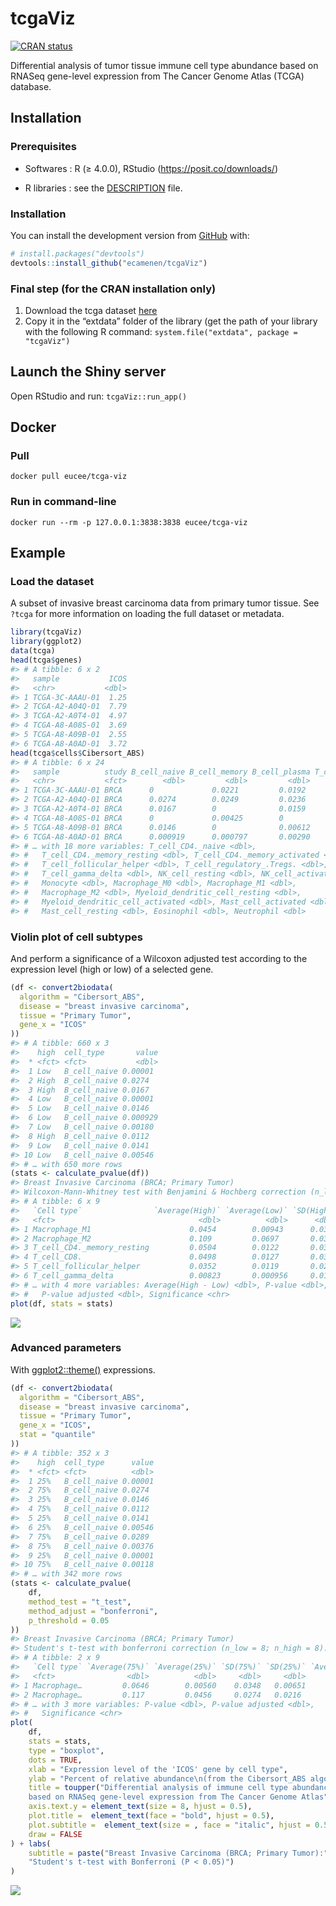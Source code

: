 
<!-- README.md is generated from README.Rmd. Please edit that file -->

# tcgaViz

<!-- badges: start -->

[![CRAN
status](https://www.r-pkg.org/badges/version/tcgaViz)](https://CRAN.R-project.org/package=tcgaViz)
<!-- badges: end -->

Differential analysis of tumor tissue immune cell type abundance based
on RNASeq gene-level expression from The Cancer Genome Atlas (TCGA)
database.

## Installation

### Prerequisites

-   Softwares : R (≥ 4.0.0), RStudio (<https://posit.co/downloads/>)

-   R libraries : see the
    [DESCRIPTION](https://github.com/ecamenen/tcgaViz/blob/develop/DESCRIPTION)
    file.

### Installation

You can install the development version from
[GitHub](https://github.com/) with:

``` r
# install.packages("devtools")
devtools::install_github("ecamenen/tcgaViz")
```

### Final step (for the CRAN installation only)

1.  Download the tcga dataset
    [here](https://zenodo.org/record/6577211/files/tcga.rda?download=1)
2.  Copy it in the “extdata” folder of the library (get the path of your
    library with the following R command:
    `system.file("extdata", package = "tcgaViz")`

## Launch the Shiny server

Open RStudio and run: `tcgaViz::run_app()`

## Docker

### Pull

    docker pull eucee/tcga-viz

### Run in command-line

    docker run --rm -p 127.0.0.1:3838:3838 eucee/tcga-viz

## Example

### Load the dataset

A subset of invasive breast carcinoma data from primary tumor tissue.
See `?tcga` for more information on loading the full dataset or
metadata.

``` r
library(tcgaViz)
library(ggplot2)
data(tcga)
head(tcga$genes)
#> # A tibble: 6 x 2
#>   sample           ICOS
#>   <chr>           <dbl>
#> 1 TCGA-3C-AAAU-01  1.25
#> 2 TCGA-A2-A04Q-01  7.79
#> 3 TCGA-A2-A0T4-01  4.97
#> 4 TCGA-A8-A08S-01  3.69
#> 5 TCGA-A8-A09B-01  2.55
#> 6 TCGA-A8-A0AD-01  3.72
head(tcga$cells$Cibersort_ABS)
#> # A tibble: 6 x 24
#>   sample          study B_cell_naive B_cell_memory B_cell_plasma T_cell_CD8.
#>   <chr>           <fct>        <dbl>         <dbl>         <dbl>       <dbl>
#> 1 TCGA-3C-AAAU-01 BRCA      0             0.0221         0.0192       0.0129
#> 2 TCGA-A2-A04Q-01 BRCA      0.0274        0.0249         0.0236       0.118 
#> 3 TCGA-A2-A0T4-01 BRCA      0.0167        0              0.0159       0.0432
#> 4 TCGA-A8-A08S-01 BRCA      0             0.00425        0            0.0217
#> 5 TCGA-A8-A09B-01 BRCA      0.0146        0              0.00612      0.0256
#> 6 TCGA-A8-A0AD-01 BRCA      0.000919      0.000797       0.00290      0     
#> # … with 18 more variables: T_cell_CD4._naive <dbl>,
#> #   T_cell_CD4._memory_resting <dbl>, T_cell_CD4._memory_activated <dbl>,
#> #   T_cell_follicular_helper <dbl>, T_cell_regulatory_.Tregs. <dbl>,
#> #   T_cell_gamma_delta <dbl>, NK_cell_resting <dbl>, NK_cell_activated <dbl>,
#> #   Monocyte <dbl>, Macrophage_M0 <dbl>, Macrophage_M1 <dbl>,
#> #   Macrophage_M2 <dbl>, Myeloid_dendritic_cell_resting <dbl>,
#> #   Myeloid_dendritic_cell_activated <dbl>, Mast_cell_activated <dbl>,
#> #   Mast_cell_resting <dbl>, Eosinophil <dbl>, Neutrophil <dbl>
```

### Violin plot of cell subtypes

And perform a significance of a Wilcoxon adjusted test according to the
expression level (high or low) of a selected gene.

``` r
(df <- convert2biodata(
  algorithm = "Cibersort_ABS",
  disease = "breast invasive carcinoma",
  tissue = "Primary Tumor",
  gene_x = "ICOS"
))
#> # A tibble: 660 x 3
#>    high  cell_type       value
#>  * <fct> <fct>           <dbl>
#>  1 Low   B_cell_naive 0.00001 
#>  2 High  B_cell_naive 0.0274  
#>  3 High  B_cell_naive 0.0167  
#>  4 Low   B_cell_naive 0.00001 
#>  5 Low   B_cell_naive 0.0146  
#>  6 Low   B_cell_naive 0.000929
#>  7 Low   B_cell_naive 0.00180 
#>  8 High  B_cell_naive 0.0112  
#>  9 Low   B_cell_naive 0.0141  
#> 10 Low   B_cell_naive 0.00546 
#> # … with 650 more rows
(stats <- calculate_pvalue(df))
#> Breast Invasive Carcinoma (BRCA; Primary Tumor)
#> Wilcoxon-Mann-Whitney test with Benjamini & Hochberg correction (n_low = 16; n_high = 14).
#> # A tibble: 6 x 9
#>   `Cell type`                `Average(High)` `Average(Low)` `SD(High)` `SD(Low)`
#>   <fct>                                <dbl>          <dbl>      <dbl>     <dbl>
#> 1 Macrophage_M1                      0.0454        0.00943      0.0328   0.0116 
#> 2 Macrophage_M2                      0.109         0.0697       0.0321   0.0368 
#> 3 T_cell_CD4._memory_resting         0.0504        0.0122       0.0377   0.0124 
#> 4 T_cell_CD8.                        0.0498        0.0127       0.0387   0.00934
#> 5 T_cell_follicular_helper           0.0352        0.0119       0.0259   0.00691
#> 6 T_cell_gamma_delta                 0.00823       0.000956     0.0101   0.00258
#> # … with 4 more variables: Average(High - Low) <dbl>, P-value <dbl>,
#> #   P-value adjusted <dbl>, Significance <chr>
plot(df, stats = stats)
```

![](man/figures/README-plot-1.png)<!-- -->

### Advanced parameters

With
[ggplot2::theme()](https://ggplot2.tidyverse.org/reference/theme.html)
expressions.

``` r
(df <- convert2biodata(
  algorithm = "Cibersort_ABS",
  disease = "breast invasive carcinoma",
  tissue = "Primary Tumor",
  gene_x = "ICOS",
  stat = "quantile"
))
#> # A tibble: 352 x 3
#>    high  cell_type      value
#>  * <fct> <fct>          <dbl>
#>  1 25%   B_cell_naive 0.00001
#>  2 75%   B_cell_naive 0.0274 
#>  3 25%   B_cell_naive 0.0146 
#>  4 75%   B_cell_naive 0.0112 
#>  5 25%   B_cell_naive 0.0141 
#>  6 25%   B_cell_naive 0.00546
#>  7 75%   B_cell_naive 0.0289 
#>  8 75%   B_cell_naive 0.00376
#>  9 25%   B_cell_naive 0.00001
#> 10 75%   B_cell_naive 0.00118
#> # … with 342 more rows
(stats <- calculate_pvalue(
    df,
    method_test = "t_test",
    method_adjust = "bonferroni",
    p_threshold = 0.05
))
#> Breast Invasive Carcinoma (BRCA; Primary Tumor)
#> Student's t-test with bonferroni correction (n_low = 8; n_high = 8).
#> # A tibble: 2 x 9
#>   `Cell type` `Average(75%)` `Average(25%)` `SD(75%)` `SD(25%)` `Average(75% - …
#>   <fct>                <dbl>          <dbl>     <dbl>     <dbl>            <dbl>
#> 1 Macrophage…         0.0646        0.00560    0.0348   0.00651           0.0590
#> 2 Macrophage…         0.117         0.0456     0.0274   0.0216            0.0719
#> # … with 3 more variables: P-value <dbl>, P-value adjusted <dbl>,
#> #   Significance <chr>
plot(
    df,
    stats = stats,
    type = "boxplot",
    dots = TRUE,
    xlab = "Expression level of the 'ICOS' gene by cell type",
    ylab = "Percent of relative abundance\n(from the Cibersort_ABS algorithm)",
    title = toupper("Differential analysis of immune cell type abundance
    based on RNASeq gene-level expression from The Cancer Genome Atlas"),
    axis.text.y = element_text(size = 8, hjust = 0.5),
    plot.title =  element_text(face = "bold", hjust = 0.5),
    plot.subtitle =  element_text(size = , face = "italic", hjust = 0.5),
    draw = FALSE
) + labs(
    subtitle = paste("Breast Invasive Carcinoma (BRCA; Primary Tumor):",
    "Student's t-test with Bonferroni (P < 0.05)")
)
```

![](man/figures/README-advanced-1.png)<!-- -->
